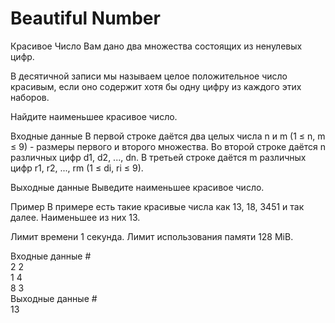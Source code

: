 # Beautiful Number

Красивое Число Вам дано два множества состоящих из ненулевых цифр.

В десятичной записи мы называем целое положительное число красивым, если оно содержит хотя бы одну цифру из каждого этих наборов.

Найдите наименьшее красивое число.

Входные данные В первой строке даётся два целых числа n и m (1 ≤ n, m ≤ 9) - размеры первого и второго множества. Во второй строке даётся n различных цифр d1, d2, ..., dn. В третьей строке даётся m различных цифр r1, r2, ..., rm (1 ≤ di, ri ≤ 9).

Выходные данные Выведите наименьшее красивое число.

Пример В примере есть такие красивые числа как 13, 18, 3451 и так далее. Наименьшее из них 13.

Лимит времени 1 секунда. Лимит использования памяти 128 MiB.

Входные данные # <br>
2 2 <br>
1 4 <br>
8 3 <br>
Выходные данные # <br>
13 <br>
